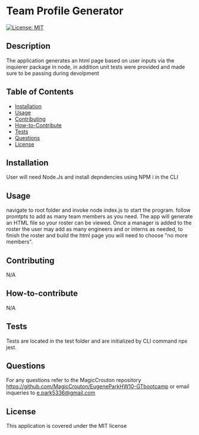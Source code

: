 # Team Profile Generator
[![License: MIT](https://img.shields.io/badge/License-MIT-yellow.svg)](https://opensource.org/licenses/MIT)

## Description

The application generates an html page based on user inputs via the inquierer package in node, in addition unit tests were provided and made sure to be passing during devolpment

## Table of Contents

- [Installation](#installation)
- [Usage](#usage)
- [Contributing](#contributing)
- [How-to-Contribute](#how-to-contribute)
- [Tests](#tests)
- [Questions](#questions)
- [License](#license)

## Installation

User will need Node.Js and install depndencies using NPM i in the CLI

## Usage

navigate to root folder and invoke node index.js to start the program. follow promtpts to add as many team members as you need. The app will generate an HTML file so your roster can be viewed. Once a manager is added to the roster the user may add as many engineers and or interns as needed, to finish the roster and build the html page you will need to choose "no more members".

## Contributing

N/A

## How-to-contribute

N/A

## Tests

Tests are located in the test folder and are initialized by CLI command npx jest.

## Questions

For any questions refer to the MagicCrouton repository https://github.com/MagicCrouton/EugeneParkHW10-GTbootcamp 
or email inqueries to e.park5336@gmail.com

## License

This application is covered under the MIT license